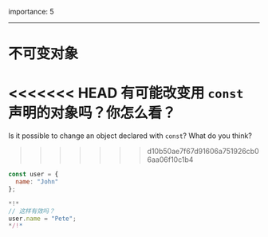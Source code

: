 importance: 5

---

# 不可变对象

<<<<<<< HEAD
有可能改变用 `const` 声明的对象吗？你怎么看？
=======
Is it possible to change an object declared with `const`? What do you think?
>>>>>>> d10b50ae7f67d91606a751926cb06aa06f10c1b4

```js
const user = {
  name: "John"
};

*!*
// 这样有效吗？
user.name = "Pete";
*/!*
```
